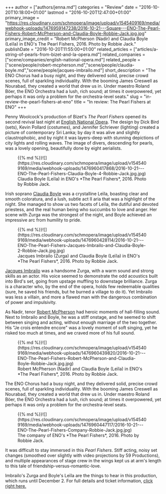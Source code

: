 +++
author = ["authors/jenna.md"]
categories = "Review"
date = "2016-10-20T10:18:00+01:00"
lastmod = "2016-10-20T12:47:00+01:00"
primary_image = "https://res.cloudinary.com/schmopera/image/upload/v1545409169/media/webhook-uploads/1476959147238/2016-10-21---Square---ENO-The-Pearl-Fishers-Robert-McPherson-and-Claudia-Boyle-Robbie-Jack.jpg.jpg"
primary_image_credit = "Robert McPherson (Nadir) and Claudia Boyle (Leïla) in ENO's The Pearl Fishers, 2016. Photo by Robbie Jack."
publishDate = "2016-10-20T11:55:00+01:00"
related_articles = ["articles/a-string-of-pearls-from-bizet-and-la-opera.md"]
related_companies = ["scene/companies/english-national-opera.md"]
related_people = ["scene/people/robert-mcpherson.md","scene/people/claudia-boyle.md","scene/people/jacques-imbrailo.md"]
short_description = "The ENO Chorus had a busy night, and they delivered solid, precise crowd scenes, full of sparkling individuality. With the booming James Creswell as Nourabad, they created a world that drew us in. Under maestro Roland Böer, the ENO Orchestra had a lush, rich sound; at times it overpowered, yet perhaps it was only a problem for the orchestra-level seats."
slug = "in-review-the-pearl-fishers-at-eno"
title = "In review: The Pearl Fishers at ENO"
+++

Penny Woolcock's production of Bizet's *The Pearl Fishers* opened its second revival last night at [English National Opera](/scene/companies/english-national-opera/). The design by Dick Bird (sets), Kevin Pollard (costumes), and Jennifer Schriever (lighting) created a picture of contemporary Sri Lanka; by day it was alive and slightly claustrophobic, and by night it was layers-deep with stunning depictions of city lights and rolling waves. The image of divers, descending for pearls, was a lovely opening, beautifully done by eight aerialists.

<figure data-type="image">{{% md %}}![](https://res.cloudinary.com/schmopera/image/upload/v1545409169/media/webhook-uploads/1476960417868/2016-10-21---ENO-The-Pearl-Fishers-Claudia-Boyle-4-Robbie-Jack.jpg.jpg)
<figcaption>Claudia Boyle (Leïla) in ENO's *The Pearl Fishers*, 2016. Photo by Robbie Jack.</figcaption>
</figure>

Irish soprano [Claudia Boyle](/scene/people/claudia-boyle/) was a crystalline Leïla, boasting clear and smooth coloratura, and a lush, subtle act II aria that was a highlight of the night. She managed to show us two facets of Leïla, the dutiful and devoted priestess, and the real human being who succumbs to love and anger. Her scene with Zurga was the strongest of the night, and Boyle achieved an impressive arc from humility to pride.

<figure data-type="image">{{% md %}}![](https://res.cloudinary.com/schmopera/image/upload/v1545409169/media/webhook-uploads/1476960428114/2016-10-21---ENO-The-Pearl-Fishers-Jacques-Imbrailo-and-Claudia-Boyle-2-Robbie-Jack.jpg.jpg)
<figcaption>Jacques Imbrailo (Zurga) and Claudia Boyle (Leïla) in ENO's *The Pearl Fishers*, 2016. Photo by Robbie Jack.</figcaption>
</figure>

[Jacques Imbrailo](/scene/people/jacques-imbrailo/) was a handsome Zurga, with a warm sound and strong skills as an actor. His voice seemed to demonstrate the odd acoustics built into Bird's set, going from upstage muffling to downstage brilliance. Zurga is a character who, by the end of the opera, holds few redeemable qualities (sure, he saved his friends, but he burned a village to do it). Yet Imbrailo was less a villain, and more a flawed man with the dangerous combination of power and impulsivity. 

As Nadir, tenor [Robert McPherson](/scene/people/robert-mcpherson/) had heroic moments of hall-filling sound. Next to Imbrailo and Boyle, he was a stiff onstage, and he seemed to shift between singing and acting, without enough marriage of the two together. His "Je crois entendre encore" was a lovely moment of soft singing, yet he risked too much at times, and we craved more of his full sound.

<figure data-type="image">{{% md %}}![](https://res.cloudinary.com/schmopera/image/upload/v1545409169/media/webhook-uploads/1476960439820/2016-10-21---ENO-The-Pearl-Fishers-Robert-McPherson-and-Claudia-Boyle-Robbie-Jack.jpg.jpg)
<figcaption>Robert McPherson (Nadir) and Claudia Boyle (Leïla) in ENO's *The Pearl Fishers*, 2016. Photo by Robbie Jack.</figcaption>
</figure>

The ENO Chorus had a busy night, and they delivered solid, precise crowd scenes, full of sparkling individuality. With the booming James Creswell as Nourabad, they created a world that drew us in. Under maestro Roland Böer, the ENO Orchestra had a lush, rich sound; at times it overpowered, yet perhaps it was only a problem for the orchestra-level seats.

<figure data-type="image">{{% md %}}![](https://res.cloudinary.com/schmopera/image/upload/v1545409169/media/webhook-uploads/1476960447117/2016-10-21---ENO-The-Pearl-Fishers-Company-Robbie-Jack.jpg.jpg)
<figcaption>The company of ENO's *The Pearl Fishers*, 2016. Photo by Robbie Jack.</figcaption>
</figure>

It was difficult to stay immersed in this *Pearl Fishers*. Stiff acting, noisy set changes (smoothed over slightly with video projections by 59 Productions), and multiple appearances of stage crew in the wings kept us at arm's length to this tale of friendship-versus-romantic-love. 

Imbrailo's Zurga and Boyle's Leïla are the things to hear in this production, which runs until December 2. For full details and ticket information, [click right here.](https://www.eno.org/whats-on/the-pearl-fishers/)

